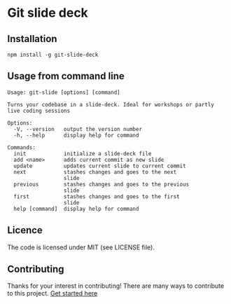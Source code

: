 # Git slide deck

## Installation

```
npm install -g git-slide-deck
```

## Usage from command line

```
Usage: git-slide [options] [command]

Turns your codebase in a slide-deck. Ideal for workshops or partly live coding sessions

Options:
  -V, --version   output the version number
  -h, --help      display help for command

Commands:
  init            initialize a slide-deck file
  add <name>      adds current commit as new slide
  update          updates current slide to current commit
  next            stashes changes and goes to the next
                  slide
  previous        stashes changes and goes to the previous
                  slide
  first           stashes changes and goes to the first
                  slide
  help [command]  display help for command
```

## Licence

The code is licensed under MIT (see LICENSE file).

## Contributing

Thanks for your interest in contributing! There are many ways to contribute to
this project. [Get started here](CONTRIBUTING.md)
